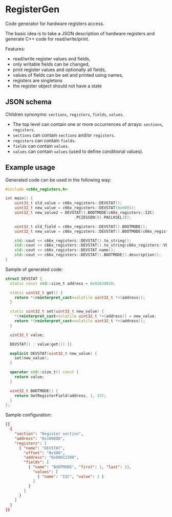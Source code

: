 # RegisterGen #

Code generator for hardware registers access.

The basic idea is to take a JSON description of hardware registers and
generate C++ code for read/write/print.

Features:
- read/write register values and fields,
- only writable fields can be changed,
- print register values and optionally all fields,
- values of fields can be set and printed using names,
- registers are singletons
- the register object should not have a state

## JSON schema ##

Children synonyms: `sections`, `registers`, `fields`, `values`.

- The top level can contain one or more occurrences of arrays:
  `sections`, `registers`.
- `sections` can contain `sections` and/or `registers`.
- `registers` can contain `fields`.
- `fields` can contain `values`.
- `values` can contain `values` (used to define conditional values).

## Example usage ##

Generated code can be used in the following way:

```c++
#include <c66x_registers.h>

int main() {
    uint32_t old_value = c66x_registers::DEVSTAT();
	uint32_t new_value = c66x_registers::DEVSTAT(0x0001);
    uint32_t new_value2 = DEVSTAT().BOOTMODE(c66x_registers::I2C)
	                          .PCIESSEN(0).PACLKSEL(0);

	uint32_t old_field = c66x_registers::DEVSTAT().BOOTMODE();
	uint32_t new_value = c66x_registers::DEVSTAT().BOOTMODE(c66x_registers::I2C);

    std::cout << c66x_registers::DEVSTAT().to_string();
	std::cout << c66x_registers::DEVSTAT().to_string(c66x_registers::VERBOSE);
	std::cout << c66x_registers::DEVSTAT.name();
	std::cout << c66x_registers::DEVSTAT().BOOTMODE().description();
}
```

Sample of generated code:

```c++
struct DEVSTAT {
  static const std::size_t address = 0x02620020;

  static uint32_t get() {
    return *(reinterpret_cast<volatile uint32_t *>(address));
  }

  static uint32_t set(uint32_t new_value) {
    *(reinterpret_cast<volatile uint32_t *>(address)) = new_value;
    return *(reinterpret_cast<volatile uint32_t *>(address));
  }

  uint32_t value;

  DEVSTAT() : value(get()) {}

  explicit DEVSTAT(uint32_t new_value) {
    set(new_value);
  }

  operator std::size_t() const {
    return value;
  }

  uint32_t BOOTMODE() {
    return GetRegisterField(address, 1, 13);
  }
};
```

Sample configuration:

```json
{[
  {
    "section": "Register section",
    "address": "0x100000",
	"registers": [
	  { "name": "DEVSTAT",
	    "offset": "0x100",
		"address": "0x80012300",
		"fields": [
		  { "name": "BOOTMODE", "first": 1, "last": 13,
		    "values": [
			  { "name": "I2C", "value": 1 }
			]
		  }
	    ]
	  }
	]
  }
]}
```
